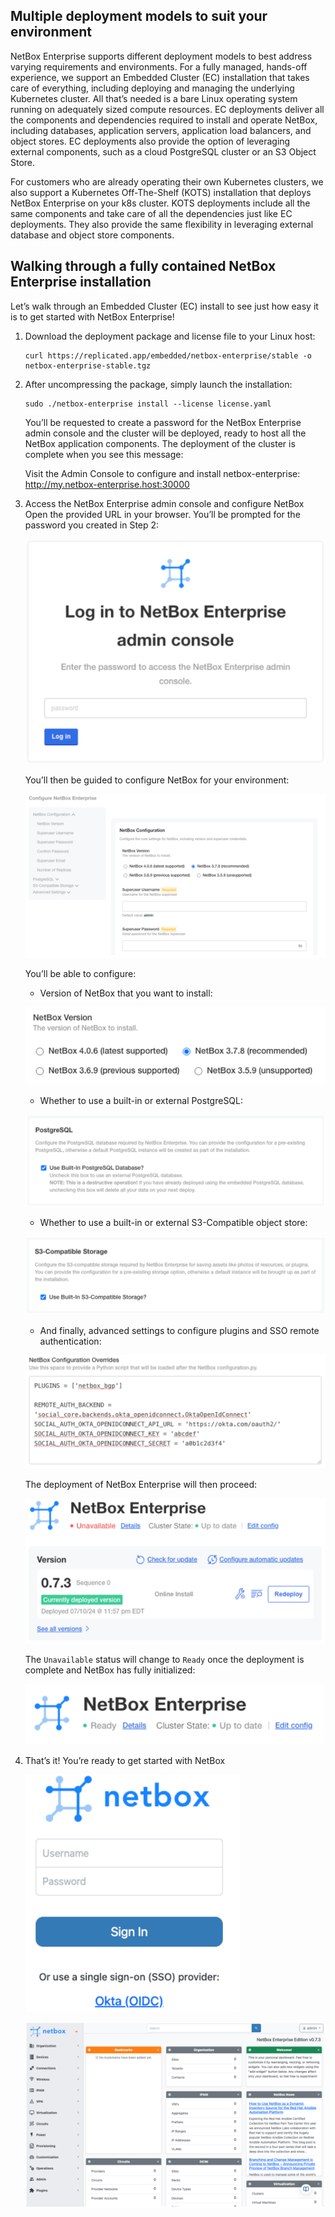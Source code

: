 ## Multiple deployment models to suit your environment
NetBox Enterprise supports different deployment models to best address varying requirements and environments. For a fully managed, hands-off experience, we support an Embedded Cluster (EC) installation that takes care of everything, including deploying and managing the underlying Kubernetes cluster. All that’s needed is a bare Linux operating system running on adequately sized compute resources. EC deployments deliver all the components and dependencies required to install and operate NetBox, including databases, application servers, application load balancers, and object stores. EC deployments also provide the option of leveraging external components, such as a cloud PostgreSQL cluster or an S3 Object Store.

For customers who are already operating their own Kubernetes clusters, we also support a Kubernetes Off-The-Shelf (KOTS) installation that deploys NetBox Enterprise on your k8s cluster. KOTS deployments include all the same components and take care of all the dependencies just like EC deployments. They also provide the same flexibility in leveraging external database and object store components.

## Walking through a fully contained NetBox Enterprise installation
Let’s walk through an Embedded Cluster (EC) install to see just how easy it is to get started with NetBox Enterprise!

1.  Download the deployment package and license file to your Linux host:
    ```
    curl https://replicated.app/embedded/netbox-enterprise/stable -o netbox-enterprise-stable.tgz
    ```

2. After uncompressing the package, simply launch the installation:
    ```
    sudo ./netbox-enterprise install --license license.yaml
    ```
    You’ll be requested to create a password for the NetBox Enterprise admin console and the cluster will be deployed, ready to host all the NetBox application components. The deployment of the cluster is complete when you see this message:

    Visit the Admin Console to configure and install netbox-enterprise: http://my.netbox-enterprise.host:30000

3. Access the NetBox Enterprise admin console and configure NetBox
    Open the provided URL in your browser. You’ll be prompted for the password you created in Step 2:

    ![enterprise-admin-console](../images/netbox-enterprise/admin-console.png)

    You’ll then be guided to configure NetBox for your environment:

    ![configure-netbox-enterprise](../images/netbox-enterprise/configure-netbox-enterprise.png)

    You’ll be able to configure:

    - Version of NetBox that you want to install:

    ![netbox-enterprise-version](../images/netbox-enterprise/netbox-enterprise-version.png)

    - Whether to use a built-in or external PostgreSQL:

    ![netbox-enterprise-postgres](../images/netbox-enterprise/netbox-enterprise-postgres.png)

    - Whether to use a built-in or external S3-Compatible object store:

    ![netbox-enterpise-storage](../images/netbox-enterprise/netbox-enterprise-s3.png)

    - And finally, advanced settings to configure plugins and SSO remote authentication:

    ![netbox-enterprise-overides](../images/netbox-enterprise/netbox-enterprise-overides.png)

    The deployment of NetBox Enterprise will then proceed:

    ![netbox-enterprise-deploy](../images/netbox-enterprise/netbox-enterprise-deploy.png)

    The `Unavailable` status will change to `Ready` once the deployment is complete and NetBox has fully initialized:

    ![netbox-enterprise-ready](../images/netbox-enterprise/netbox-enterprise-ready.png)

4. That’s it! You’re ready to get started with NetBox

    ![netbox-enterprise-login](../images/netbox-enterprise/netbox-enterprise-login.png)

    ![netbox-enterprise-home](../images/netbox-enterprise/netbox-enterprise-app-home.png)
